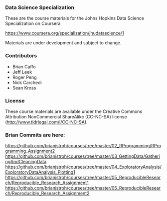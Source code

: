
### Data Science Specialization

These are the course materials for the Johns Hopkins Data Science Specialization on Coursera

https://www.coursera.org/specialization/jhudatascience/1

Materials are under development and subject to change. 


### Contributors

* Brian Caffo
* Jeff Leek
* Roger Peng
* Nick Carchedi 
* Sean Kross

### License

These course materials are available under the Creative Commons Attribution NonCommercial ShareAlike (CC-NC-SA) license (http://www.tldrlegal.com/l/CC-NC-SA). 

### Brian Commits are here:
https://github.com/brianjstroh/courses/tree/master/02_RProgramming/RProgramming_Assignment2
https://github.com/brianjstroh/courses/tree/master/03_GettingData/GatheringAndCleaningData
https://github.com/brianjstroh/courses/tree/master/04_ExploratoryAnalysis/ExploratoryDataAnalysis_Plotting1
https://github.com/brianjstroh/courses/tree/master/05_ReproducibleResearch/Reproducible_Research_Assignment1
https://github.com/brianjstroh/courses/tree/master/05_ReproducibleResearch/Reproducible_Research_Assignment2

